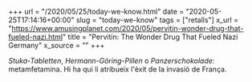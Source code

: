+++
url = "/2020/05/25/today-we-know.html"
date = "2020-05-25T17:14:16+00:00"
slug = "today-we-know"
tags = ["retalls"]
x_url = "https://www.amusingplanet.com/2020/05/pervitin-wonder-drug-that-fueled-nazi.html"
title = "Pervitin: The Wonder Drug That Fueled Nazi Germany"
x_source = ""
+++


*Stuka-Tabletten*, *Hermann-Göring-Pillen* o *Panzerschokolade*: metamfetamina. Hi ha qui li atribueix l'èxit de la invasió de França.
